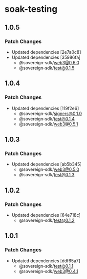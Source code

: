 # soak-testing

## 1.0.5

### Patch Changes

- Updated dependencies [2e7a0c8]
- Updated dependencies [35986fa]
  - @sovereign-sdk/web3@0.6.0
  - @sovereign-sdk/test@0.1.5

## 1.0.4

### Patch Changes

- Updated dependencies [119f2e6]
  - @sovereign-sdk/signers@0.1.0
  - @sovereign-sdk/test@0.1.4
  - @sovereign-sdk/web3@0.5.1

## 1.0.3

### Patch Changes

- Updated dependencies [ab5b345]
  - @sovereign-sdk/web3@0.5.0
  - @sovereign-sdk/test@0.1.3

## 1.0.2

### Patch Changes

- Updated dependencies [64e718c]
  - @sovereign-sdk/test@0.1.2

## 1.0.1

### Patch Changes

- Updated dependencies [ddf65a7]
  - @sovereign-sdk/test@0.1.1
  - @sovereign-sdk/web3@0.4.1
